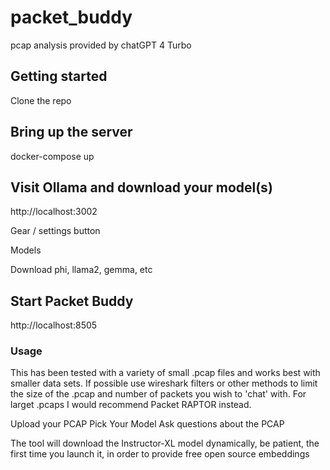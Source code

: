 # packet_buddy
pcap analysis provided by chatGPT 4 Turbo

## Getting started

Clone the repo

## Bring up the server
docker-compose up 

## Visit Ollama and download your model(s)
http://localhost:3002

Gear / settings button

Models

Download phi, llama2, gemma, etc

## Start Packet Buddy
http://localhost:8505

### Usage
This has been tested with a variety of small .pcap files and works best with smaller data sets. If possible use wireshark filters or other methods to limit the size of the .pcap and number of packets you wish to 'chat' with. For larget .pcaps I would recommend Packet RAPTOR instead.

Upload your PCAP 
Pick Your Model
Ask questions about the PCAP

The tool will download the Instructor-XL model dynamically, be patient, the first time you launch it, in order to provide free open source embeddings
